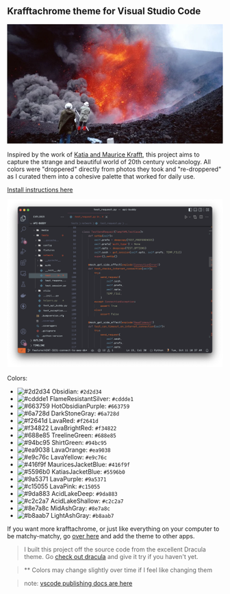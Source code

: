 ## Krafftachrome theme for Visual Studio Code

![krafft photo](media/krafft_photo.webp)

Inspired by the work of [Katia and Maurice Krafft](https://en.wikipedia.org/wiki/Katia_and_Maurice_Krafft), this project aims to capture the strange and beautiful world of 20th century volcanology. All colors were "droppered" directly from photos they took and "re-droppered" as I curated them into a cohesive palette that worked for daily use.

[Install instructions here](https://github.com/fonsecapeter/krafftachrome_visual_studio_code/blob/main/INSTALL.md)

![code sample](media/code_sample.webp)

Colors:
- ![#2d2d34](https://via.placeholder.com/15/2d2d34/2d2d34.png) Obsidian: `#2d2d34`
- ![#cddde1](https://via.placeholder.com/15/cddde1/cddde1.png) FlameResistantSilver: `#cddde1`
- ![#663759](https://via.placeholder.com/15/663759/663759.png) HotObsidianPurple: `#663759`
- ![#6a728d](https://via.placeholder.com/15/6a728d/6a728d.png) DarkStoneGray: `#6a728d`
- ![#f2641d](https://via.placeholder.com/15/f2641d/f2641d.png) LavaRed: `#f2641d`
- ![#f34822](https://via.placeholder.com/15/f34822/f34822.png) LavaBrightRed: `#f34822`
- ![#688e85](https://via.placeholder.com/15/688e85/688e85.png) TreelineGreen: `#688e85`
- ![#94bc95](https://via.placeholder.com/15/94bc95/94bc95.png) ShirtGreen: `#94bc95`
- ![#ea9038](https://via.placeholder.com/15/ea9038/ea9038.png) LavaOrange: `#ea9038`
- ![#e9c76c](https://via.placeholder.com/15/e9c76c/e9c76c.png) LavaYellow: `#e9c76c`
- ![#416f9f](https://via.placeholder.com/15/416f9f/416f9f.png) MauricesJacketBlue: `#416f9f`
- ![#5596b0](https://via.placeholder.com/15/5596b0/5596b0.png) KatiasJacketBlue: `#5596b0`
- ![#9a5371](https://via.placeholder.com/15/9a5371/9a5371.png) LavaPurple: `#9a5371`
- ![#c15055](https://via.placeholder.com/15/c15055/c15055.png) LavaPink: `#c15055`
- ![#9da883](https://via.placeholder.com/15/9da883/9da883.png) AcidLakeDeep: `#9da883`
- ![#c2c2a7](https://via.placeholder.com/15/c2c2a7/c2c2a7.png) AcidLakeShallow: `#c2c2a7`
- ![#8e7a8c](https://via.placeholder.com/15/8e7a8c/8e7a8c.png) MidAshGray: `#8e7a8c`
- ![#b8aab7](https://via.placeholder.com/15/b8aab7/b8aab7.png) LightAshGray: `#b8aab7`

If you want more krafftachrome, or just like everything on your computer to be matchy-matchy, go [over here](https://github.com/fonsecapeter/krafftachrome) and add the theme to other apps.

> I built this project off the source code from the excellent Dracula theme. Go [check out dracula](https://github.com/dracula/dracula-theme) and give it try if you haven't yet.

> ** Colors may change slightly over time if I feel like changing them

> note: [vscode publishing docs are here](https://code.visualstudio.com/api/working-with-extensions/publishing-extension)